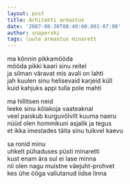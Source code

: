 ```yaml
---
layout: post
title: Arhitekti armastus
date: '2007-08-30T08:40:00.001-07:00'
author: snaperski
tags: luule armastus minarett
---
```

ma kõnnin pikkamööda  
mööda pikki kaari sinu reitel  
ja silman väravat mis avali on lahti  
jah kuulen sinu helisevaid karjeid küll  
kuid kahjuks appi tulla pole mahti  
    
ma hillitsen neid  
leeke sinu kõlakoja vaateaknal  
veel paiskub kurguvõlvilt kuuma naeru  
nüüd olen hommikuni asjalik ja tegus  
et ikka imestades täita sinu tuikvel kaevu  
    
sa ronid minu  
uhkelt pühaduses püsti minaretti  
kust enam ära sul ei lase minna  
nii olen nagu muistne väejuht-prohvet  
kes ühe ööga vallutanud iidse linna  
